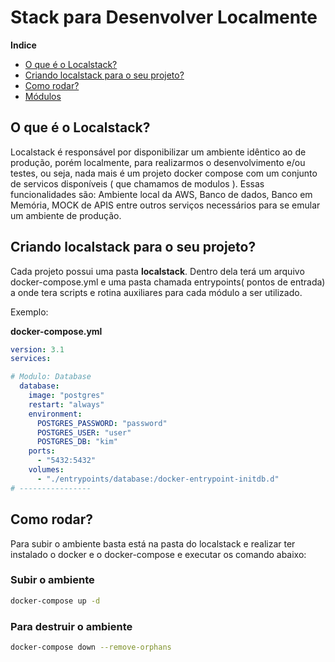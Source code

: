 
# Stack para Desenvolver Localmente


**Indice**
- [O que é o Localstack?](#o-que-é-o-localstack)
- [Criando localstack para o seu projeto?](#criando-localstack-para-o-seu-projeto)
- [Como rodar?](#como-rodar)
- [Módulos]()



## O que é o Localstack?
Localstack é responsável por disponibilizar um ambiente idêntico ao de produção, porém localmente, para realizarmos o desenvolvimento e/ou testes, ou seja, nada mais é um projeto docker compose com um conjunto de servicos disponíveis ( que chamamos de modulos ). Essas funcionalidades são: Ambiente local da AWS, Banco de dados, Banco em Memória, MOCK de APIS entre outros serviços necessários para se emular um ambiente de produção.

## Criando localstack para o seu projeto?
Cada projeto possui uma pasta **localstack**. Dentro dela terá um arquivo docker-compose.yml e uma pasta chamada entrypoints( pontos de entrada) a onde tera scripts e rotina auxiliares para cada módulo a ser utilizado.

Exemplo:

**docker-compose.yml**

```yaml
version: 3.1
services:

# Modulo: Database
  database:
    image: "postgres"
    restart: "always"
    environment:
      POSTGRES_PASSWORD: "password"
      POSTGRES_USER: "user"
      POSTGRES_DB: "kim"
    ports:
      - "5432:5432"
    volumes:
      - "./entrypoints/database:/docker-entrypoint-initdb.d"
# ----------------

```

## Como rodar?
Para subir o ambiente basta está na pasta do localstack e realizar ter instalado o docker e o docker-compose e executar os comando abaixo:

### Subir o ambiente
```sh
docker-compose up -d
```

### Para destruir o ambiente
```sh
docker-compose down --remove-orphans
```
